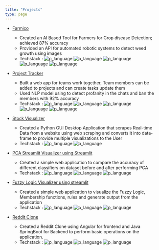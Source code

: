 ```yaml
---
title: "Projects"
type: page
---
```


- [Farmico](/projects/farmico/)
    * Created an AI Based Tool for Farmers for Crop disease Detection; achieved 87% accuracy
    * Provided an API for automated robotic systems to detect weed growth using images
    * Techstack : 
        ![p_language](/icons/programming_languages/python/python-original.svg "Python")
        ![p_language](/icons/programming_languages/tensorflow/tensorflow-original.svg "Tensorflow")
        ![p_language](/icons/programming_languages/nodejs/nodejs-original.svg "Node.js")
        ![p_language](/icons/programming_languages/firebase/firebase-plain.svg "Firebase")
        ![p_language](/icons/programming_languages/mongodb/mongodb-original.svg "MongoDB")

- [Project Tracker](/projects/project_tracker/)
    * Built a web app for teams work together, Team members can be added to projects and can create tasks update them
    * Used NLP model using to detect profanity in the chats and ban the members with 92% accuracy
    * Techstack : 
        ![p_language](/icons/programming_languages/python/python-original.svg "Python")
        ![p_language](/icons/programming_languages/tensorflow/tensorflow-original.svg "Tensorflow")
        ![p_language](/icons/programming_languages/nodejs/nodejs-original.svg "Node.js")
        ![p_language](/icons/programming_languages/firebase/firebase-plain.svg "Firebase")
        ![p_language](/icons/programming_languages/mongodb/mongodb-original.svg "MongoDB")

- [Stock Visualizer](/projects/stock_visualizer/)
    * Created a Python GUI Desktop Application that scrapes Real-time Data from a website using web scraping and converts it into data-frame to provide multiple visualizations to the User
    * Techstack : 
        ![p_language](/icons/programming_languages/python/python-original.svg "Python")
        ![p_language](/icons/programming_languages/qt/qt-original.svg "PyQt5")

- [PCA Streamlit Visualizer using Streamlit](/projects/pca_visualizer/)
    * Created a simple web application to compare the accuracy of different classifiers on dataset before and after performing PCA
    * Techstack : 
        ![p_language](/icons/programming_languages/python/python-original.svg "Python")
        ![p_language](/icons/programming_languages/scikitlearn/scikitlearn-original.svg "Scikit Learn")
        ![p_language](/icons/programming_languages/streamlit/streamlit-original.svg "Streamlit")

- [Fuzzy Logic Visualizer using streamlit](/projects/fuzzy_logic/)
    * Created a simple web application to visualize the Fuzzy Logic, Membership functions, rules and generate output from the application
    * Techstack : 
        ![p_language](/icons/programming_languages/python/python-original.svg "Python")
        ![p_language](/icons/programming_languages/scikitlearn/scikitlearn-original.svg "Scikit Learn")
        ![p_language](/icons/programming_languages/streamlit/streamlit-original.svg "Streamlit")

- [Reddit Clone](/projects/reddit_clone/)
    * Created a Reddit Clone using Angular for frontend and Java SpringBoot for Backend to perform basic operations on the application.
    * Techstack : 
        ![p_language](/icons/programming_languages/angularjs/angularjs-original.svg "Angular")
        ![p_language](/icons/programming_languages/java/java-original.svg "Angular")
        ![p_language](/icons/programming_languages/spring/spring-original.svg "Angular")
